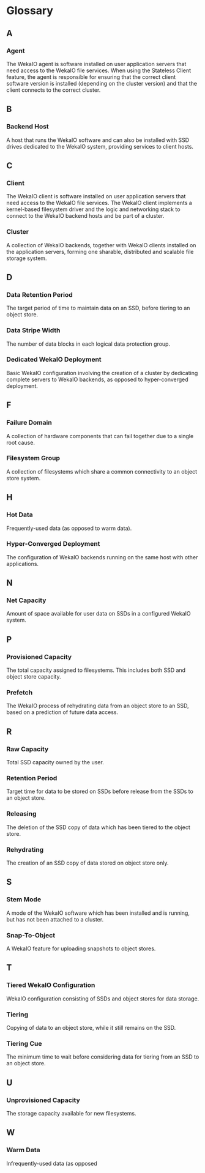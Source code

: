 # Glossary

## A

### Agent

The WekaIO agent is software installed on user application servers that need access to the WekaIO file services. When using the Stateless Client feature, the agent is responsible for ensuring that the correct client software version is installed \(depending on the cluster version\) and that the client connects to the correct cluster.  


## B

### Backend Host

A host that runs the WekaIO software and can also be installed with SSD drives dedicated to the WekaIO system, providing services to client hosts.

## C

### Client

The WekaIO client is software installed on user application servers that need access to the WekaIO file services. The WekaIO client implements a kernel-based filesystem driver and the logic and networking stack to connect to the WekaIO backend hosts and be part of a cluster.

### Cluster

A collection of WekaIO backends, together with WekaIO clients installed on the application servers, forming one sharable, distributed and scalable file storage system.

## D

### Data Retention Period 

The target period of time to maintain data on an SSD, before tiering to an object store.

### Data Stripe Width 

The number of data blocks in each logical data protection group.

### Dedicated WekaIO Deployment 

Basic WekaIO configuration involving the creation of a cluster by dedicating complete servers to WekaIO backends, as opposed to hyper-converged deployment.

## F

### Failure Domain

A collection of hardware components that can fail together due to a single root cause.

### Filesystem Group

A collection of filesystems which share a common connectivity to an object store system.

## H

### Hot Data

Frequently-used data \(as opposed to warm data\).

### Hyper-Converged Deployment

The configuration of WekaIO backends running on the same host with other applications.

## N

### Net Capacity

Amount of space available for user data on SSDs in a configured WekaIO system.

## P

### Provisioned Capacity

The total capacity assigned to filesystems. This includes both SSD and object store capacity.

### Prefetch

The WekaIO process of rehydrating data from an object store to an SSD, based on a prediction of future data access.

## R

### Raw Capacity

Total SSD capacity owned by the user.

### Retention Period

Target time for data to be stored on SSDs before release from the SSDs to an object store.

### Releasing

The deletion of the SSD copy of data which has been tiered to the object store.

### Rehydrating

The creation of an SSD copy of data stored on object store only.

## S

### Stem Mode

A mode of the WekaIO software which has been installed and is running, but has not been attached to a cluster.

### Snap-To-Object

A WekaIO feature for uploading snapshots to object stores.

## T

### Tiered WekaIO Configuration

WekaIO configuration consisting of SSDs and object stores for data storage.

### Tiering

Copying of data to an object store, while it still remains on the SSD.

### Tiering Cue

The minimum time to wait before considering data for tiering from an SSD to an object store.

## U

### Unprovisioned Capacity

The storage capacity available for new filesystems.

## W

### Warm Data

Infrequently-used data \(as opposed 

